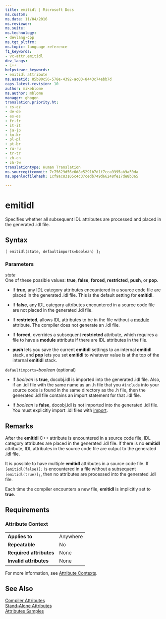 ```yaml
---
title: emitidl | Microsoft Docs
ms.custom: 
ms.date: 11/04/2016
ms.reviewer: 
ms.suite: 
ms.technology:
- devlang-cpp
ms.tgt_pltfrm: 
ms.topic: language-reference
f1_keywords:
- vc-attr.emitidl
dev_langs:
- C++
helpviewer_keywords:
- emitidl attribute
ms.assetid: 85b80c56-578e-4392-ac03-8443c74ebb7d
caps.latest.revision: 10
author: mikeblome
ms.author: mblome
manager: ghogen
translation.priority.ht:
- cs-cz
- de-de
- es-es
- fr-fr
- it-it
- ja-jp
- ko-kr
- pl-pl
- pt-br
- ru-ru
- tr-tr
- zh-cn
- zh-tw
translationtype: Human Translation
ms.sourcegitcommit: 7c75629d56e6d8e5291b7d1f7cca9995ab9a50da
ms.openlocfilehash: 1cf9ac83105c4c37cedb749d66248fe17de8b365

---
```

# emitidl
Specifies whether all subsequent IDL attributes are processed and placed in the generated .idl file.  
  
## Syntax  
  
```
[ emitidl(state, defaultimports=boolean) ];
```  
  
### Parameters  
*state*  
One of these possible values: **true**, **false**, **forced**, **restricted**, **push**, or **pop**.  
  
-   If **true**, any IDL category attributes encountered in a source code file are placed in the generated .idl file. This is the default setting for **emitidl**.  
  
-   If **false**, any IDL category attributes encountered in a source code file are not placed in the generated .idl file.  
  
-   If **restricted**, allows IDL attributes to be in the file without a [module](../windows/module-cpp.md) attribute. The compiler does not generate an .idl file.  
  
-   If **forced**, overrides a subsequent **restricted** attribute, which requires a file to have a **module** attribute if there are IDL attributes in the file.  
  
-   **push** lets you save the current **emitidl** settings to an internal **emitidl** stack, and **pop** lets you set **emitidl** to whatever value is at the top of the internal **emitidl** stack.  
  
`defaultimports=`*boolean* \(optional)  
-   If *boolean* is **true**, docobj.idl is imported into the generated .idl file. Also, if an .idl file with the same name as an .h file that you `#include` into your source code is found in the same directory as the .h file, then the generated .idl file contains an import statement for that .idl file.  
  
-   If *boolean* is **false**, docobj.idl is not imported into the generated .idl file. You must explicitly import .idl files with [import](../windows/import.md).  
  
## Remarks  
After the **emitidl** C++ attribute is encountered in a source code file, IDL category attributes are placed in the generated .idl file. If there is no **emitidl** attribute, IDL attributes in the source code file are output to the generated .idl file.  
  
It is possible to have multiple **emitidl** attributes in a source code file. If `[emitidl(false)];` is encountered in a file without a subsequent `[emitidl(true)];`, then no attributes are processed into the generated .idl file.  
  
Each time the compiler encounters a new file, **emitidl** is implicitly set to **true**.  
  
## Requirements  
  
### Attribute Context  
  
|||  
|-|-|  
|**Applies to**|Anywhere|  
|**Repeatable**|No|  
|**Required attributes**|None|  
|**Invalid attributes**|None|  
  
For more information, see [Attribute Contexts](../windows/attribute-contexts.md).  
  
## See Also  
[Compiler Attributes](../windows/compiler-attributes.md)   
[Stand-Alone Attributes](../windows/stand-alone-attributes.md)   
[Attributes Samples](http://msdn.microsoft.com/en-us/558ebdb2-082f-44dc-b442-d8d33bf7bdb8)


<!--HONumber=Jan17_HO1-->


